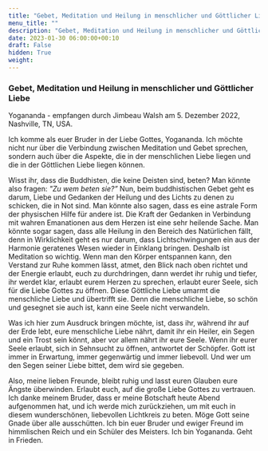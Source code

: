 ```yaml
---
title: "Gebet, Meditation und Heilung in menschlicher und Göttlicher Liebe"
menu_title: ""
description: "Gebet, Meditation und Heilung in menschlicher und Göttlicher Liebe"
date: 2023-01-30 06:00:00+00:10
draft: False
hidden: True
weight:
---
```

### Gebet, Meditation und Heilung in menschlicher und Göttlicher Liebe

Yogananda - empfangen durch Jimbeau Walsh am 5. Dezember 2022, Nashville, TN, USA.

Ich komme als euer Bruder in der Liebe Gottes, Yogananda. Ich möchte nicht nur über die Verbindung zwischen Meditation und Gebet sprechen, sondern auch über die Aspekte, die in der menschlichen Liebe liegen und die in der Göttlichen Liebe liegen können.

Wisst ihr, dass die Buddhisten, die keine Deisten sind, beten? Man könnte also fragen: *"Zu wem beten sie?”* Nun, beim buddhistischen Gebet geht es darum, Liebe und Gedanken der Heilung und des Lichts zu denen zu schicken, die in Not sind. Man könnte also sagen, dass es eine astrale Form der physischen Hilfe für andere ist. Die Kraft der Gedanken in Verbindung mit wahren Emanationen aus dem Herzen ist eine sehr heilende Sache. Man könnte sogar sagen, dass alle Heilung in den Bereich des Natürlichen fällt, denn in Wirklichkeit geht es nur darum, dass Lichtschwingungen ein aus der Harmonie geratenes Wesen wieder in Einklang bringen. Deshalb ist Meditation so wichtig. Wenn man den Körper entspannen kann, den Verstand zur Ruhe kommen lässt, atmet, den Blick nach oben richtet und der Energie erlaubt, euch zu durchdringen, dann werdet ihr ruhig und tiefer, ihr werdet klar, erlaubt eurem Herzen zu sprechen, erlaubt eurer Seele, sich für die Liebe Gottes zu öffnen. Diese Göttliche Liebe umarmt die menschliche Liebe und übertrifft sie. Denn die menschliche Liebe, so schön und gesegnet sie auch ist, kann eine Seele nicht verwandeln.

Was ich hier zum Ausdruck bringen möchte, ist, dass ihr, während ihr auf der Erde lebt, eure menschliche Liebe nährt, damit ihr ein Heiler, ein Segen und ein Trost sein könnt, aber vor allem nährt ihr eure Seele. Wenn ihr eurer Seele erlaubt, sich in Sehnsucht zu öffnen, antwortet der Schöpfer. Gott ist immer in Erwartung, immer gegenwärtig und immer liebevoll. Und wer um den Segen seiner Liebe bittet, dem wird sie gegeben.

Also, meine lieben Freunde, bleibt ruhig und lasst euren Glauben eure Ängste überwinden. Erlaubt euch, auf die große Liebe Gottes zu vertrauen. Ich danke meinem Bruder, dass er meine Botschaft heute Abend aufgenommen hat, und ich werde mich zurückziehen, um mit euch in diesem wunderschönen, liebevollen Lichtkreis zu beten. Möge Gott seine Gnade über alle ausschütten. Ich bin euer Bruder und ewiger Freund im himmlischen Reich und ein Schüler des Meisters. Ich bin Yogananda. Geht in Frieden.
